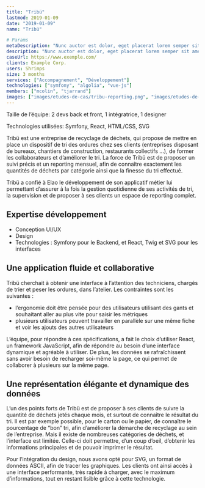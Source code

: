 ```yaml
---
title: "Tribü"
lastmod: 2019-01-09
date: "2019-01-09"
name: "Tribü"

# Params
metaDescription: "Nunc auctor est dolor, eget placerat lorem semper sit amet. Integer aliquet mi orci, et eleifend urna fermetum. Nullam pelletesque frigilla vulputate."
description: "Nunc auctor est dolor, eget placerat lorem semper sit amet. Integer aliquet mi orci, et eleifend urna fermetum. Nullam pelletesque frigilla vulputate."
caseUrl: https://www.exemple.com/
clients: Example Corp.
users: Shrimps
size: 3 months
services: ["Accompagnement", "Développement"]
technologies: ["symfony", "algolia", "vue-js"]
members: ["mcolin", "tjarrand"]
images: ["images/etudes-de-cas/tribu-reporting.png", "images/etudes-de-cas/tribu-saisie.png"]
---
```


Taille de l’équipe: 2 devs back et front, 1 intégratrice, 1 designer

Technologies utilisées: Symfony, React, HTML/CSS, SVG

Tribü est une entreprise de recyclage de déchets, qui propose de mettre en place un dispositif de tri des ordures chez ses clients (entreprises disposant de bureaux, chantiers de construction, restaurants collectifs …), de former les collaborateurs et d’améliorer le tri. La force de Tribü est de proposer un suivi précis et un reporting mensuel, afin de connaître exactement les quantités de déchets par catégorie ainsi que la finesse du tri effectué.

Tribü a confié à Elao le développement de son applicatif métier lui permettant d’assurer à la fois la gestion quotidienne de ses activités de tri, la supervision et de proposer à ses clients un espace de reporting complet.

## Expertise développement

* Conception UI/UX
* Design
* Technologies : Symfony pour le Backend, et React, Twig et SVG pour les interfaces


## Une application fluide et collaborative

Tribü cherchait à obtenir une interface à l’attention des techniciens, chargés de trier et peser les ordures, dans l’atelier. Les contraintes sont les suivantes :

* l’ergonomie doit être pensée pour des utilisateurs utilisant des gants et souhaitant aller au plus vite pour saisir les métriques
* plusieurs utilisateurs peuvent travailler en parallèle sur une même fiche et voir les ajouts des autres utilisateurs

L’équipe, pour répondre à ces spécifications, a fait le choix d’utiliser React, un framework JavaScript, afin de répondre au besoin d’une interface dynamique et agréable à utiliser. De plus, les données se rafraîchissent sans avoir besoin de recharger soi-même la page, ce qui permet de collaborer à plusieurs sur la même page.

## Une représentation élégante et dynamique des données

L’un des points forts de Tribü est de proposer à ses clients de suivre la quantité de déchets jetés chaque mois, et surtout de connaître le résultat du tri. Il est par exemple possible, pour le carton ou le papier, de connaître le pourcentage de “bon” tri, afin d’améliorer la démarche de recyclage au sein de l’entreprise. Mais il existe de nombreuses catégories de déchets, et l’interface est limitée. Celle-ci doit permettre, d’un coup d’oeil, d’obtenir les informations principales et de pouvoir imprimer le résultat.

Pour  l’intégration du design, nous avons opté pour SVG, un format de données ASCII, afin de tracer les graphiques. Les clients ont ainsi accès à une interface performante, très rapide à charger, avec le maximum d’informations, tout en restant lisible grâce à cette technologie.
